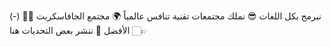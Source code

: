 (-) 👋🏻
نبرمج بكل اللغات 😎
نملك مجتمعات تقنية تنافس عالمياً 🌍
مجتمع الجافاسكربت الأفضل 🌚
ننشر بعض التحديات هنا 👉🏻
